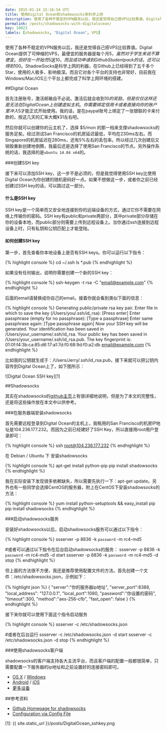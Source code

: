 ```yaml
---
date: 2015-01-24 15:16:54 UTC
title: 使用Digital Ocean和shadowsocks来科学上网
description: 使用了各种不稳定的VPN服务以后，我还是觉得自己搭VPS比较靠谱。Digital Ocean提供了可伸缩的VPS，最便宜的服务器是每个月$5，虽然对于学生来说不算便宜，但好在一开始充$5送$10，而且成功申请到Github Student pack的话，还可以得到$100。ShadowSocks是科学上网的利器，在Github上已经得到了五千多个Star，使用的人极多、影响极深。而且它对各个平台的支持也非常好，目前我在Windows/Mac/iOS三个平台上都完成了科学上网环境的搭建。
permalink: /posts/shadowsocks-with-digitalocean/
key: 10023
labels: [shadowsocks, "Digital Ocean", VPS]
---
```


使用了各种不稳定的VPN服务以后，我还是觉得自己搭VPS比较靠谱。Digital Ocean提供了可伸缩的VPS，最便宜的服务器是每个月$5，虽然对于学生来说不算便宜，但好在一开始充$5送$10，而且成功申请到Github Student pack的话，还可以得到$100。ShadowSocks是科学上网的利器，在Github上已经得到了五千多个Star，使用的人极多、影响极深。而且它对各个平台的支持也非常好，目前我在Windows/Mac/iOS三个平台上都完成了科学上网环境的搭建。

##Digital Ocean

首先注册账号，激活邮箱自不必说。激活后就会收到$10的奖励，但是仅仅这样还是无法在Digital Ocean上创建虚拟主机。你需要绑定信用卡或者直接向你的账户里冲入$5才能正式开始使用。我的话，是在paypal账号上绑定了一张银联的卡来付款的，按这几天的汇率大概¥31左右吧。

然后你就可以创建你的云主机了，选择 $5/mon 的那一档来支撑shadowsocks的服务足矣。经过测试San Francisco的机房延迟最低，平均在230ms左右。而Singapore的机房延迟在280ms，还有5%左右的丢包率。所以经过几次创建后又销毁重新创建地倒腾，我最后还是选择了使用San Francisco的节点。另外操作系统的话，我选择的是`ubuntu 14.04 x64`的。

###创建SSH key

接下来可以添加SSH key，这一步不是必须的，但是我觉得使用SSH key比使用Digital Ocean为你创建的随机密码好一点。如果不想做这一步，或者你之前已经创建过SSH key的话，可以跳过这一部分。

#### 什么是SSH key

SSH key是一个简单而又安全地连接到你的远端设备的方式，通过它你不需要在网络上传输你的密码。SSH key有public和private两部分，其中private部分存储在你的设备本地，而public部分则需要上传到远程设备上。当你通过ssh连接到远程设备上时，只有私钥和公钥匹配上才能登陆。

#### 如何创建SSH key

第一步，首先查看你本地设备上是否有SSH keys。你可以运行以下指令：

{% highlight console %}
cd ~/.ssh
ls *.pub
{% endhighlight %}

如果没有任何输出，说明你需要创建一个新的SSH key：

{% highlight console %}
ssh-keygen -t rsa -C "email@example.com"
{% endhighlight %}

后面的email请替换成你自己的email。接着你就会看到类似下面的信息：

{% highlight console %}
Generating public/private rsa key pair.
Enter file in which to save the key (/Users/you/.ssh/id_rsa): [Press enter]
Enter passphrase (empty for no passphrase): [Type a passphrase]
Enter same passphrase again: [Type passphrase again]
Now your SSH key will be generated.
Your identification has been saved in /Users/your_username/.ssh/id_rsa.
Your public key has been saved in /Users/your_username/.ssh/id_rsa.pub.
The key fingerprint is:
01:0f:f4:3b:ca:85:d6:17:a1:7d:f0:68:9d:f0:a2:db email@example.com
{% endhighlight %}

比如我的公钥就生成于：/Users/Jerry/.ssh/id_rsa.pub，接下来就可以把公钥内容传到Digital Ocean上了，如下图所示：

![Digital Ocean SSH key][1]

##Shadowsocks

其实在shadowsocks的[github主页](https://github.com/shadowsocks/shadowsocks)上有很详细地说明，但是为了本文的完整性，还是将这些操作放在本文中以供参考。

###在服务器端安装shadowsocks

首先需要远程登录到Digital Ocean的主机上，我租用的San Francisco的机房IP地址是104.236.177.232。而因为之前已经建好了SSH Key，所以直接用root用户登录即可：

{% highlight console %}
ssh root@104.236.177.232
{% endhighlight %}

在 Debian / Ubuntu 下 安装shadowsocks

{% highlight console %}
apt-get install python-pip
pip install shadowsocks
{% endhighlight %}

我在实际安装下发现很多依赖缺失，所以需要先执行一下：apt-get update。另外也有一些同学会选择CentOS的服务器，附上在CentOS下安装shadowsocks的方法：

{% highlight console %}
yum install python-setuptools && easy_install pip
pip install shadowsocks
{% endhighlight %}

###启动shadowsocks服务

安装好shadowsocks以后，启动shadowsocks服务可以通过以下指令：

{% highlight console %}
ssserver -p 8836 -k `password` -m rc4-md5

#或者可以通过以下指令在后台启动shadowsocks的服务：
ssserver -p 8836 -k `password` -m rc4-md5 -d start
ssserver -p 8836 -k `password` -m rc4-md5 -d stop
{% endhighlight %}

但上面的方法很不方便，我还是推荐使用配置文件的方法。首先创建一个文件：/etc/shadowsocks.json，示例如下：

{% highlight json %}
{
    "server":"你的服务器ip地址",
    "server_port":8388,
    "local_address": "127.0.0.1",
    "local_port":1080,
    "password":"你设置的密码",
    "timeout":300,
    "method":"aes-256-cfb",
    "fast_open": false
}
{% endhighlight %}

接下来你就可以使用下面这个指令启动服务

{% highlight console %}
ssserver -c /etc/shadowsocks.json

#或者在后台运行
ssserver -c /etc/shadowsocks.json -d start
ssserver -c /etc/shadowsocks.json -d stop
{% endhighlight %}

###使用shadowsocks客户端

shadowsocks的客户端支持各大主流平台，而且客户端的配置一般都很简单，只需要配置一下服务器的ip地址和之前设置好的连接密码即可。

- [OS X](https://sourceforge.net/projects/shadowsocksgui/files/dist/) / [Windows](https://sourceforge.net/projects/shadowsocksgui/files/dist/)
- [Android](https://github.com/shadowsocks/shadowsocks/wiki/Ports-and-Clients#android) / [iOS](https://github.com/shadowsocks/shadowsocks-iOS/wiki/Help)
- [更多设备](https://github.com/shadowsocks/shadowsocks/wiki/Ports-and-Clients)

##参考资料

- [Github Homepage for shadowsocks](https://github.com/shadowsocks/shadowsocks)
- [Configuration via Config File](https://github.com/shadowsocks/shadowsocks/wiki/Configuration-via-Config-File)

[1]: {{ site.static_url }}/posts/DigitalOcean_sshkey.png